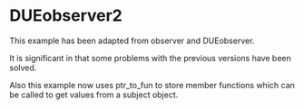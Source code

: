 # DUEobserver2

This example has been adapted from observer and DUEobserver.

It is significant in that some problems with the previous versions have been solved.

Also this example now uses ptr_to_fun to store member functions which can be called to get values from a subject object.


